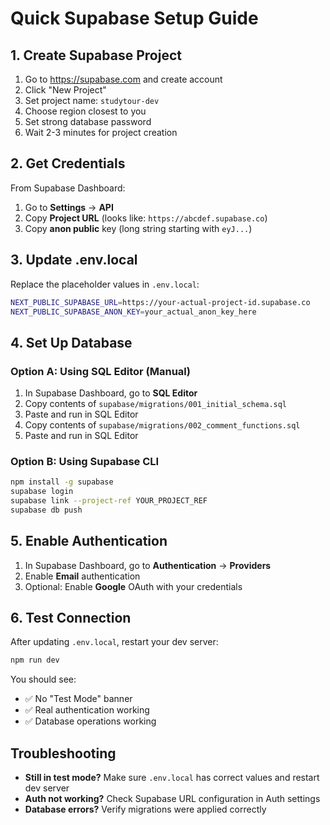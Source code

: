 # Quick Supabase Setup Guide

## 1. Create Supabase Project
1. Go to https://supabase.com and create account
2. Click "New Project"
3. Set project name: `studytour-dev`
4. Choose region closest to you
5. Set strong database password
6. Wait 2-3 minutes for project creation

## 2. Get Credentials
From Supabase Dashboard:
1. Go to **Settings** → **API**
2. Copy **Project URL** (looks like: `https://abcdef.supabase.co`)
3. Copy **anon public** key (long string starting with `eyJ...`)

## 3. Update .env.local
Replace the placeholder values in `.env.local`:
```bash
NEXT_PUBLIC_SUPABASE_URL=https://your-actual-project-id.supabase.co
NEXT_PUBLIC_SUPABASE_ANON_KEY=your_actual_anon_key_here
```

## 4. Set Up Database
### Option A: Using SQL Editor (Manual)
1. In Supabase Dashboard, go to **SQL Editor**
2. Copy contents of `supabase/migrations/001_initial_schema.sql`
3. Paste and run in SQL Editor
4. Copy contents of `supabase/migrations/002_comment_functions.sql`
5. Paste and run in SQL Editor

### Option B: Using Supabase CLI
```bash
npm install -g supabase
supabase login
supabase link --project-ref YOUR_PROJECT_REF
supabase db push
```

## 5. Enable Authentication
1. In Supabase Dashboard, go to **Authentication** → **Providers**
2. Enable **Email** authentication
3. Optional: Enable **Google** OAuth with your credentials

## 6. Test Connection
After updating `.env.local`, restart your dev server:
```bash
npm run dev
```

You should see:
- ✅ No "Test Mode" banner
- ✅ Real authentication working
- ✅ Database operations working

## Troubleshooting
- **Still in test mode?** Make sure `.env.local` has correct values and restart dev server
- **Auth not working?** Check Supabase URL configuration in Auth settings
- **Database errors?** Verify migrations were applied correctly